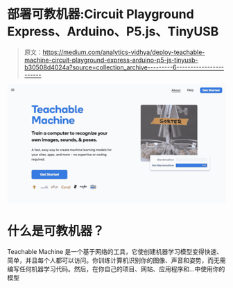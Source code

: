 # 部署可教机器:Circuit Playground Express、Arduino、P5.js、TinyUSB

> 原文：<https://medium.com/analytics-vidhya/deploy-teachable-machine-circuit-playground-express-arduino-p5-js-tinyusb-b30508d4024a?source=collection_archive---------6----------------------->

![](img/b331a5df85a92831d2abdf030be28f31.png)

# 什么是可教机器？

Teachable Machine 是一个基于网络的工具，它使创建机器学习模型变得快速、简单，并且每个人都可以访问。你训练计算机识别你的图像、声音和姿势，而无需编写任何机器学习代码。然后，在你自己的项目、网站、应用程序和…中使用你的模型